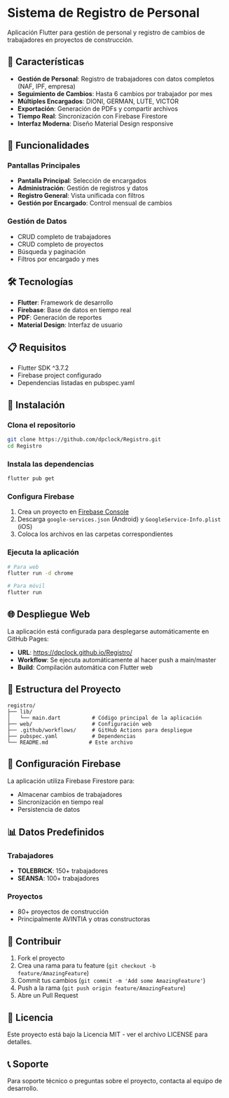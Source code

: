 # Sistema de Registro de Personal

Aplicación Flutter para gestión de personal y registro de cambios de trabajadores en proyectos de construcción.

## 🚀 Características

- **Gestión de Personal**: Registro de trabajadores con datos completos (NAF, IPF, empresa)
- **Seguimiento de Cambios**: Hasta 6 cambios por trabajador por mes
- **Múltiples Encargados**: DIONI, GERMAN, LUTE, VICTOR
- **Exportación**: Generación de PDFs y compartir archivos
- **Tiempo Real**: Sincronización con Firebase Firestore
- **Interfaz Moderna**: Diseño Material Design responsive

## 📱 Funcionalidades

### Pantallas Principales
- **Pantalla Principal**: Selección de encargados
- **Administración**: Gestión de registros y datos
- **Registro General**: Vista unificada con filtros
- **Gestión por Encargado**: Control mensual de cambios

### Gestión de Datos
- CRUD completo de trabajadores
- CRUD completo de proyectos
- Búsqueda y paginación
- Filtros por encargado y mes

## 🛠️ Tecnologías

- **Flutter**: Framework de desarrollo
- **Firebase**: Base de datos en tiempo real
- **PDF**: Generación de reportes
- **Material Design**: Interfaz de usuario

## 📋 Requisitos

- Flutter SDK ^3.7.2
- Firebase project configurado
- Dependencias listadas en pubspec.yaml

## 🚀 Instalación

### Clona el repositorio
```bash
git clone https://github.com/dpclock/Registro.git
cd Registro
```

### Instala las dependencias
```bash
flutter pub get
```

### Configura Firebase
1. Crea un proyecto en [Firebase Console](https://console.firebase.google.com/)
2. Descarga `google-services.json` (Android) y `GoogleService-Info.plist` (iOS)
3. Coloca los archivos en las carpetas correspondientes

### Ejecuta la aplicación
```bash
# Para web
flutter run -d chrome

# Para móvil
flutter run
```

## 🌐 Despliegue Web

La aplicación está configurada para desplegarse automáticamente en GitHub Pages:

- **URL**: https://dpclock.github.io/Registro/
- **Workflow**: Se ejecuta automáticamente al hacer push a main/master
- **Build**: Compilación automática con Flutter web

## 📁 Estructura del Proyecto

```
registro/
├── lib/
│   └── main.dart          # Código principal de la aplicación
├── web/                   # Configuración web
├── .github/workflows/     # GitHub Actions para despliegue
├── pubspec.yaml           # Dependencias
└── README.md             # Este archivo
```

## 🔧 Configuración Firebase

La aplicación utiliza Firebase Firestore para:

- Almacenar cambios de trabajadores
- Sincronización en tiempo real
- Persistencia de datos

## 📊 Datos Predefinidos

### Trabajadores
- **TOLEBRICK**: 150+ trabajadores
- **SEANSA**: 100+ trabajadores

### Proyectos
- 80+ proyectos de construcción
- Principalmente AVINTIA y otras constructoras

## 🤝 Contribuir

1. Fork el proyecto
2. Crea una rama para tu feature (`git checkout -b feature/AmazingFeature`)
3. Commit tus cambios (`git commit -m 'Add some AmazingFeature'`)
4. Push a la rama (`git push origin feature/AmazingFeature`)
5. Abre un Pull Request

## 📄 Licencia

Este proyecto está bajo la Licencia MIT - ver el archivo LICENSE para detalles.

## 📞 Soporte

Para soporte técnico o preguntas sobre el proyecto, contacta al equipo de desarrollo.

